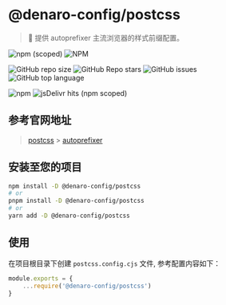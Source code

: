 # @denaro-config/postcss

> :tada: 提供 autoprefixer 主流浏览器的样式前缀配置。

![npm (scoped)](https://img.shields.io/npm/v/%40denaro-config/postcss)
![NPM](https://img.shields.io/npm/l/%40denaro-config%2Fpostcss)

![GitHub repo size](https://img.shields.io/github/repo-size/denaro-org/frontend-engineering-config)
![GitHub Repo stars](https://img.shields.io/github/stars/denaro-org/frontend-engineering-config)
![GitHub issues](https://img.shields.io/github/issues/denaro-org/frontend-engineering-config)
![GitHub top language](https://img.shields.io/github/languages/top/denaro-org/frontend-engineering-config)

![npm](https://img.shields.io/npm/dw/%40denaro-config/postcss)
![jsDelivr hits (npm scoped)](https://img.shields.io/jsdelivr/npm/hd/%40denaro-config%2Fpostcss)

## 参考官网地址

> [postcss](https://postcss.org/) > [autoprefixer](https://autoprefixer.github.io/)

## 安装至您的项目

```bash
npm install -D @denaro-config/postcss
# or
pnpm install -D @denaro-config/postcss
# or
yarn add -D @denaro-config/postcss
```

## 使用

在项目根目录下创建 `postcss.config.cjs` 文件, 参考配置内容如下：

```js
module.exports = {
    ...require('@denaro-config/postcss')
}
```
